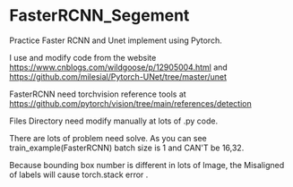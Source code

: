 # FasterRCNN_Segement




Practice Faster RCNN and Unet implement using Pytorch.

I use  and  modify code from   the website https://www.cnblogs.com/wildgoose/p/12905004.html  and  https://github.com/milesial/Pytorch-UNet/tree/master/unet

FasterRCNN need torchvision reference tools  at https://github.com/pytorch/vision/tree/main/references/detection

Files Directory need modify manually at lots of .py code.

There are lots of problem need solve. As you can see train_example(FasterRCNN) batch size is 1 and CAN'T be 16,32. 

Because  bounding box number is different in lots of Image, the Misaligned of labels will cause torch.stack error .



